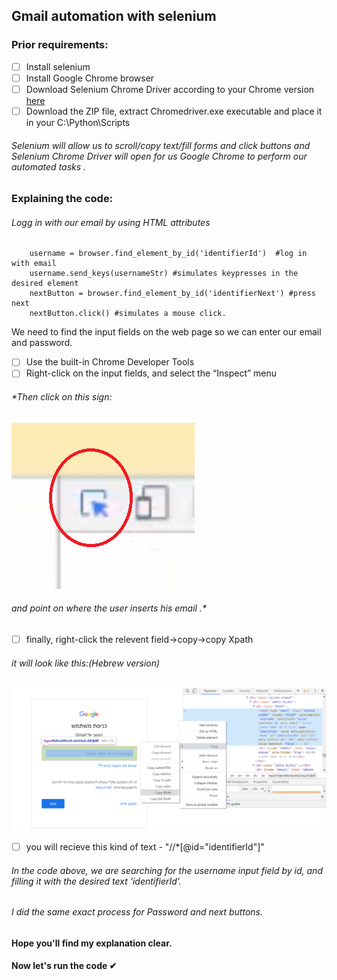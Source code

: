 ## Gmail automation with selenium


### Prior requirements:

- [ ] Install selenium
- [ ] Install Google Chrome browser
- [ ] Download Selenium Chrome Driver according to your Chrome version [here](https://sites.google.com/a/chromium.org/chromedriver/downloads)
- [ ] Download the ZIP file, extract Chromedriver.exe executable and place it in your C:\Python\Scripts

###### *Selenium will allow us to scroll/copy text/fill forms and click buttons and Selenium Chrome Driver will open for us Google Chrome to perform our automated tasks .*

### Explaining the code:
###### Logg in with our email by using HTML attributes 

```
    username = browser.find_element_by_id('identifierId')  #log in with email
    username.send_keys(usernameStr) #simulates keypresses in the desired element
    nextButton = browser.find_element_by_id('identifierNext') #press next
    nextButton.click() #simulates a mouse click.
```

We need to find the input fields on the web page so we can enter our email and password.

- [ ] Use the built-in Chrome Developer Tools
- [ ] Right-click on the input fields, and select the “Inspect” menu
###### *Then click on this sign:
![alt_text](click_html.png)
###### and point on where the user inserts his email .*

- [ ] finally, right-click the relevent field->copy->copy Xpath
###### *it will look like this:(Hebrew version)*
![alt_text](copy_Xpath_html.png)

-[ ] you will recieve this kind of text - "//*[@id="identifierId"]"
###### *In the code above, we are searching for the username input field by id, and filling it with the desired text 'identifierId'.*



###### I did the same exact process for Password and next buttons.

#### Hope you'll find my explanation clear.
#### Now let's run the code ✔




